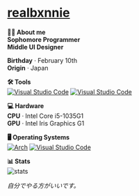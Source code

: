 # [realbxnnie](https://realbxnnie.github.io)

**🧑‍💻 About me**\
 **Sophomore Programmer**\
 **Middle UI Designer**
  
**Birthday** · February 10th\
**Origin** · Japan

**🛠 Tools**\
[![Visual Studio Code](https://custom-icon-badges.demolab.com/badge/Visual%20Studio%20Code-0033a6.svg?logo=vscode&logoColor=white)](#)
[![Visual Studio Code](https://custom-icon-badges.demolab.com/badge/Visual%20Studio%20Code-4B0076.svg?logo=vs2022&logoColor=white)](#)

**💻 Hardware**\
**CPU** · Intel Core i5-1035G1\
**GPU** · Intel Iris Graphics G1

**🖥 Operating Systems**\
[![Arch](https://img.shields.io/badge/Arch%20Linux-005FFF?logo=archlinux&logoColor=fff)](#) 
[![Visual Studio Code](https://custom-icon-badges.demolab.com/badge/Windows%2010-0033a6.svg?logo=windows10&logoColor=white)](#)

**📊 Stats**\
![stats](https://github-readme-stats.vercel.app/api?username=realbxnnie&show_icons=true&theme=dark)

_自分でやる方がいいです。_
